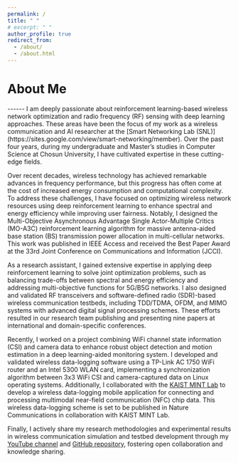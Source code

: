 ```yaml
---
permalink: /
title: " "
# excerpt: " "
author_profile: true
redirect_from: 
  - /about/
  - /about.html
---
```


<h1>About Me</h1>
------
I am deeply passionate about reinforcement learning-based wireless network optimization and radio frequency (RF) sensing with deep learning approaches. These areas have been the focus of my work as a wireless communication and AI researcher at the [Smart Networking Lab (SNL)](https://sites.google.com/view/smart-networking/member). Over the past four years, during my undergraduate and Master’s studies in Computer Science at Chosun University, I have cultivated expertise in these cutting-edge fields.

Over recent decades, wireless technology has achieved remarkable advances in frequency performance, but this progress has often come at the cost of increased energy consumption and computational complexity. To address these challenges, I have focused on optimizing wireless network resources using deep reinforcement learning to enhance spectral and energy efficiency while improving user fairness. Notably, I designed the Multi-Objective Asynchronous Advantage Single Actor-Multiple Critics (MO-A3C) reinforcement learning algorithm for massive antenna-aided base station (BS) transmission power allocation in multi-cellular networks. This work was published in IEEE Access and received the Best Paper Award at the 33rd Joint Conference on Communications and Information (JCCI).

As a research assistant, I gained extensive expertise in applying deep reinforcement learning to solve joint optimization problems, such as balancing trade-offs between spectral and energy efficiency and addressing multi-objective functions for 5G/B5G networks. I also designed and validated RF transceivers and software-defined radio (SDR)-based wireless communication testbeds, including TDD/TDMA, OFDM, and MIMO systems with advanced digital signal processing schemes. These efforts resulted in our research team publishing and presenting nine papers at international and domain-specific conferences.

Recently, I worked on a project combining WiFi channel state information (CSI) and camera data to enhance robust object detection and motion estimation in a deep learning-aided monitoring system. I developed and validated wireless data-logging software using a TP-Link AC 1750 WiFi router and an Intel 5300 WLAN card, implementing a synchronization algorithm between 3x3 WiFi CSI and camera-captured data on Linux operating systems. Additionally, I collaborated with the [KAIST MINT Lab](http://mintlab1.kaist.ac.kr/) to develop a wireless data-logging mobile application for connecting and processing multimodal near-field communication (NFC) chip data. This wireless data-logging scheme is set to be published in Nature Communications in collaboration with KAIST MINT Lab.

Finally, I actively share my research methodologies and experimental results in wireless communication simulation and testbed development through my [YouTube channel](https://www.youtube.com/channel/UCZI9JfPn_Nk6HVkl2aAj4xA) and [GitHub repository](https://github.com/FIVEYOUNGWOO), fostering open collaboration and knowledge sharing.